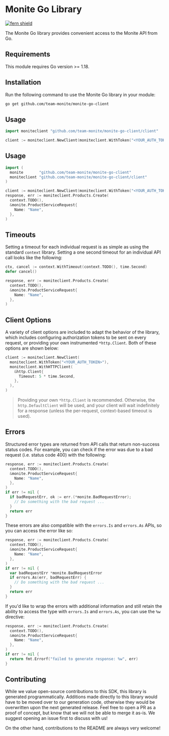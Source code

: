 # Monite Go Library

[![fern shield](https://img.shields.io/badge/%F0%9F%8C%BF-SDK%20generated%20by%20Fern-brightgreen)](https://github.com/fern-api/fern)

The Monite Go library provides convenient access to the Monite API from Go.

## Requirements

This module requires Go version >= 1.18.

## Installation

Run the following command to use the Monite Go library in your module:

```sh
go get github.com/team-monite/monite-go-client
```

## Usage

```go
import moniteclient "github.com/team-monite/monite-go-client/client"

client := moniteclient.NewClient(moniteclient.WithToken("<YOUR_AUTH_TOKEN>"))
```

## Usage

```go
import (
  monite       "github.com/team-monite/monite-go-client"
  moniteclient "github.com/team-monite/monite-go-client/client"
)

client := moniteclient.NewClient(moniteclient.WithToken("<YOUR_AUTH_TOKEN>"))
response, err := moniteclient.Products.Create(
  context.TODO(),
  &monite.ProductServiceRequest{
    Name: "Name",
  },
)
```

## Timeouts

Setting a timeout for each individual request is as simple as using the standard
`context` library. Setting a one second timeout for an individual API call looks
like the following:

```go
ctx, cancel := context.WithTimeout(context.TODO(), time.Second)
defer cancel()

response, err := moniteclient.Products.Create(
  context.TODO(),
  &monite.ProductServiceRequest{
    Name: "Name",
  },
)
```

## Client Options

A variety of client options are included to adapt the behavior of the library, which includes
configuring authorization tokens to be sent on every request, or providing your own instrumented
`*http.Client`. Both of these options are shown below:

```go
client := moniteclient.NewClient(
  moniteclient.WithToken("<YOUR_AUTH_TOKEN>"),
  moniteclient.WithHTTPClient(
    &http.Client{
      Timeout: 5 * time.Second,
    },
  ),
)
```

> Providing your own `*http.Client` is recommended. Otherwise, the `http.DefaultClient` will be used,
> and your client will wait indefinitely for a response (unless the per-request, context-based timeout
> is used).

## Errors

Structured error types are returned from API calls that return non-success status codes. For example,
you can check if the error was due to a bad request (i.e. status code 400) with the following:

```go
response, err := moniteclient.Products.Create(
  context.TODO(),
  &monite.ProductServiceRequest{
    Name: "Name",
  },
)
if err != nil {
  if badRequestErr, ok := err.(*monite.BadRequestError);
    // Do something with the bad request ...
  }
  return err
}
```

These errors are also compatible with the `errors.Is` and `errors.As` APIs, so you can access the error
like so:

```go
response, err := moniteclient.Products.Create(
  context.TODO(),
  &monite.ProductServiceRequest{
    Name: "Name",
  },
)
if err != nil {
  var badRequestErr *monite.BadRequestError
  if errors.As(err, badRequestErr) {
    // Do something with the bad request ...
  }
  return err
}
```

If you'd like to wrap the errors with additional information and still retain the ability to access the type
with `errors.Is` and `errors.As`, you can use the `%w` directive:

```go
response, err := moniteclient.Products.Create(
  context.TODO(),
  &monite.ProductServiceRequest{
    Name: "Name",
  },
)
if err != nil {
  return fmt.Errorf("failed to generate response: %w", err)
}
```

## Contributing

While we value open-source contributions to this SDK, this library is generated programmatically. 
Additions made directly to this library would have to be moved over to our generation code, 
otherwise they would be overwritten upon the next generated release. Feel free to open a PR as
 a proof of concept, but know that we will not be able to merge it as-is. We suggest opening 
an issue first to discuss with us!

On the other hand, contributions to the README are always very welcome!
